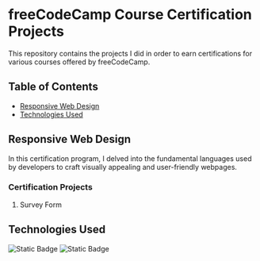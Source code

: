 # freeCodeCamp Course Certification Projects
This repository contains the projects I did in order to earn certifications for various courses offered by freeCodeCamp.



## Table of Contents
- [Responsive Web Design](#responsive-web-design)
- [Technologies Used](#technologies-used)



## Responsive Web Design
In this certification program, I delved into the fundamental languages used by developers to craft visually appealing and user-friendly webpages.

### Certification Projects
1. Survey Form



## Technologies Used
![Static Badge](https://img.shields.io/badge/HTML5-HTML5?style=for-the-badge&logo=HTML5&logoColor=white&labelColor=%23a82200&color=rgb(220%2C74%2C37))
![Static Badge](https://img.shields.io/badge/CSS3-CSS3?style=for-the-badge&logo=CSS3&logoColor=white&labelColor=%230429b0&color=%23254ADC)